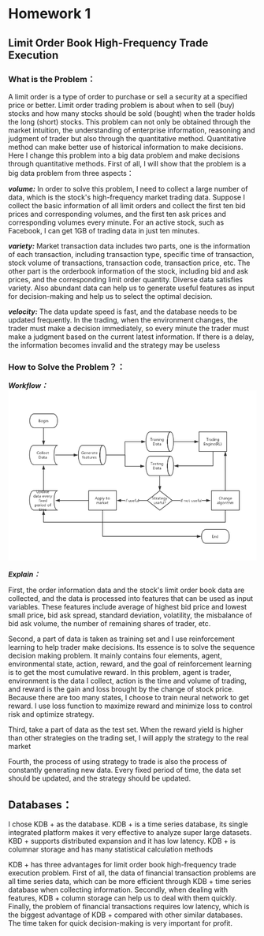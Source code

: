 # Homework 1

## Limit Order Book High-Frequency Trade Execution
### What is the Problem：

A limit order is a type of order to purchase or sell a security at a specified price or better. Limit order trading problem is about when to sell (buy) stocks and how many stocks should be sold (bought) when the trader holds the long (short) stocks. This problem can not only be obtained through the market intuition, the understanding of enterprise information, reasoning and judgment of trader but also through the quantitative method. Quantitative method can make better use of historical information to make decisions. Here I change this problem into a big data problem and make decisions through quantitative methods. First of all, I will show that the problem is a big data problem from three aspects：

***volume:*** In order to solve this problem, I need to collect a large number of data, which is the stock's high-frequency market trading data. Suppose I collect the basic information of all limit orders and collect the first ten bid prices and corresponding volumes, and the first ten ask prices and corresponding volumes every minute. For an active stock, such as Facebook, I can get 1GB of trading data in just ten minutes.

***variety:*** Market transaction data includes two parts, one is the information of each transaction, including transaction type, specific time of transaction, stock volume of transactions, transaction code, transaction price, etc. The other part is the orderbook information of the stock, including bid and ask prices, and the corresponding limit order quantity. Diverse data satisfies variety. Also abundant data can help us to generate useful features as input for decision-making and help us to select the optimal decision.

***velocity:*** The data update speed is fast, and the database needs to be updated frequently. In the trading, when the environment changes, the trader must make a decision immediately, so every minute the trader must make a judgment based on the current latest information. If there is a delay, the information becomes invalid and the strategy may be useless

### How to Solve the Problem？：

***Workflow：***
![](https://github.com/perfectweather/PHBS_BigData_2019/blob/master/Homework1/workflow.jpg)

***Explain：***

First, the order information data and the stock's limit order book data are collected, and the data is processed into features that can be used as input variables. These features include average of highest bid price and lowest small price, bid ask spread, standard deviation, volatility, the misbalance of bid ask volume, the number of remaining shares of trader, etc.

Second, a part of data is taken as training set and I use reinforcement learning to help trader make decisions. Its essence is to solve the sequence decision making problem. It mainly contains four elements, agent, environmental state, action, reward, and the goal of reinforcement learning is to get the most cumulative reward. In this problem, agent is trader, environment is the data I collect, action is the time and volume of trading, and reward is the gain and loss brought by the change of stock price. Because there are too many states, I choose to train neural network to get reward. I use loss function to maximize reward and minimize loss to control risk and optimize strategy.

Third, take a part of data as the test set. When the reward yield is higher than other strategies on the trading set, I will apply the strategy to the real market

Fourth, the process of using strategy to trade is also the process of constantly generating new data. Every fixed period of time, the data set should be updated, and the strategy should be updated.

## Databases：

I chose KDB + as the database. KDB + is a time series database, its single integrated platform makes it very effective to analyze super large datasets. KBD + supports distributed expansion and it has low latency. KDB + is columnar storage and has many statistical calculation methods

KDB + has three advantages for limit order book high-frequency trade execution problem. First of all, the data of financial transaction problems are all time series data, which can be more efficient through KDB + time series database when collecting information. Secondly, when dealing with features, KDB + column storage can help us to deal with them quickly. Finally, the problem of financial transactions requires low latency, which is the biggest advantage of KDB + compared with other similar databases. The time taken for quick decision-making is very important for profit.

